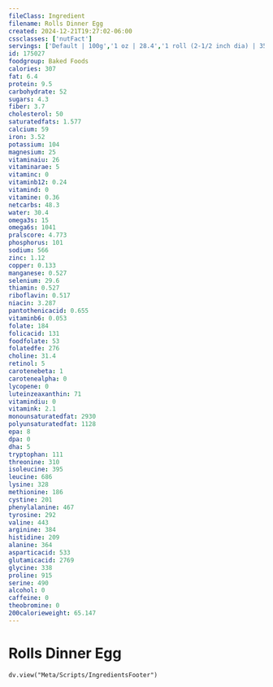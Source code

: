 ```yaml
---
fileClass: Ingredient
filename: Rolls Dinner Egg
created: 2024-12-21T19:27:02-06:00
cssclasses: ['nutFact']
servings: ['Default | 100g','1 oz | 28.4','1 roll (2-1/2 inch dia) | 35']
id: 175027
foodgroup: Baked Foods
calories: 307
fat: 6.4
protein: 9.5
carbohydrate: 52
sugars: 4.3
fiber: 3.7
cholesterol: 50
saturatedfats: 1.577
calcium: 59
iron: 3.52
potassium: 104
magnesium: 25
vitaminaiu: 26
vitaminarae: 5
vitaminc: 0
vitaminb12: 0.24
vitamind: 0
vitamine: 0.36
netcarbs: 48.3
water: 30.4
omega3s: 15
omega6s: 1041
pralscore: 4.773
phosphorus: 101
sodium: 566
zinc: 1.12
copper: 0.133
manganese: 0.527
selenium: 29.6
thiamin: 0.527
riboflavin: 0.517
niacin: 3.287
pantothenicacid: 0.655
vitaminb6: 0.053
folate: 184
folicacid: 131
foodfolate: 53
folatedfe: 276
choline: 31.4
retinol: 5
carotenebeta: 1
carotenealpha: 0
lycopene: 0
luteinzeaxanthin: 71
vitamindiu: 0
vitamink: 2.1
monounsaturatedfat: 2930
polyunsaturatedfat: 1128
epa: 8
dpa: 0
dha: 5
tryptophan: 111
threonine: 310
isoleucine: 395
leucine: 686
lysine: 328
methionine: 186
cystine: 201
phenylalanine: 467
tyrosine: 292
valine: 443
arginine: 384
histidine: 209
alanine: 364
asparticacid: 533
glutamicacid: 2769
glycine: 338
proline: 915
serine: 490
alcohol: 0
caffeine: 0
theobromine: 0
200calorieweight: 65.147
---
```


# Rolls Dinner Egg

```dataviewjs
dv.view("Meta/Scripts/IngredientsFooter")
```